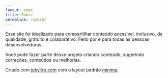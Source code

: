 ```yaml
---
layout: page
title: Sobre
permalink: /sobre/
---
```


Esse site foi idealizado para compartilhar conteúdo acessível, inclusivo, de
qualidade, gratuito e colaborativo. Feito por e para todas as pessoas
desenvolvedoras.

Você pode fazer parte desse projeto criando conteúdo, sugerindo correções,
conteúdos ou melhorias.

Criado com [jekyllrb.com](https://jekyllrb.com/) com o layout padrão [minima](https://github.com/jekyll/minima).
